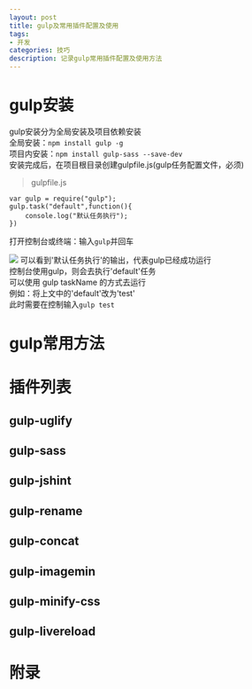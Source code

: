 ```yaml
---
layout: post
title: gulp及常用插件配置及使用
tags:
- 开发
categories: 技巧
description: 记录gulp常用插件配置及使用方法
---
```

# gulp安装
gulp安装分为全局安装及项目依赖安装   
全局安装：`npm install gulp -g`    
项目内安装：`npm install gulp-sass --save-dev`    
安装完成后，在项目根目录创建gulpfile.js(gulp任务配置文件，必须)  
  
>gulpfile.js

```
var gulp = require("gulp");
gulp.task("default",function(){
    console.log("默认任务执行");
})
```
打开控制台或终端：输入`gulp`并回车

![](http://ooore5d82.bkt.clouddn.com/2017-04-20-14926542541667.jpg)
可以看到'默认任务执行'的输出，代表gulp已经成功运行    
控制台使用gulp，则会去执行'default'任务  
可以使用 gulp taskName 的方式去运行   
例如：将上文中的'default'改为'test'   
此时需要在控制输入`gulp test`

# gulp常用方法
# 插件列表
## gulp-uglify
## gulp-sass
## gulp-jshint
## gulp-rename
## gulp-concat
## gulp-imagemin
## gulp-minify-css
## gulp-livereload

# 附录



